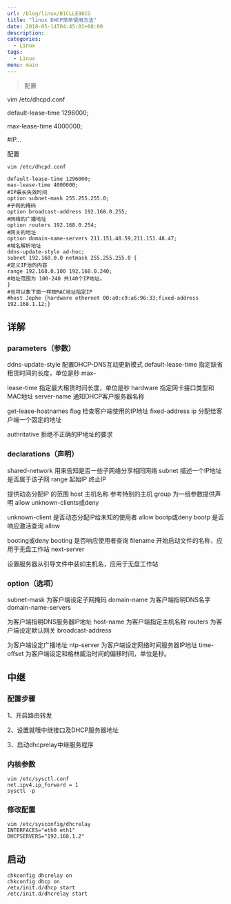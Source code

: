 ```yaml
---
url: /blog/linux/B1CLLE98CG
title: "linux DHCP简单使用方法"
date: 2018-05-14T04:45:01+08:00
description:
categories:
  - Linux
tags:
  - Linux
menu: main
---
```


> 配置

vim /etc/dhcpd.conf

default-lease-time 1296000;

max-lease-time 4000000;

#IP…

配置

```
vim /etc/dhcpd.conf

default-lease-time 1296000;
max-lease-time 4000000;
#IP最长失效时间
option subnet-mask 255.255.255.0;
#子网的掩码
option broadcast-address 192.168.0.255;
#网络的广播地址
option routers 192.168.0.254;
#网关的地址
option domain-name-servers 211.151.48.59,211.151.48.47;
#域名解析地址
ddns-update-style ad-hoc;
subnet 192.168.0.0 netmask 255.255.255.0 {
#定义IP池的内容
range 192.168.0.100 192.168.0.240;
#地址范围为 100-240 共140个IP地址。
}
#也可以象下面一样按MAC地址指定IP
#host Jephe {hardware ethernet 00:a0:c9:a6:96:33;fixed-address 192.168.1.12;}

```

## 详解

### parameters（参数）

ddns-update-style 配置DHCP-DNS互动更新模式 default-lease-time 指定缺省租赁时间的长度，单位是秒 max-

lease-time 指定最大租赁时间长度，单位是秒 hardware 指定网卡接口类型和MAC地址 server-name 通知DHCP客户服务器名称

get-lease-hostnames flag 检查客户端使用的IP地址 fixed-address ip 分配给客户端一个固定的地址

authritative 拒绝不正确的IP地址的要求

### declarations（声明）

shared-network 用来告知是否一些子网络分享相同网络 subnet 描述一个IP地址是否属于该子网 range 起始IP 终止IP

提供动态分配IP 的范围 host 主机名称 参考特别的主机 group 为一组参数提供声明 allow unknown-clients或deny

unknown-client 是否动态分配IP给未知的使用者 allow bootp或deny bootp 是否响应激活查询 allow

booting或deny booting 是否响应使用者查询 filename 开始启动文件的名称，应用于无盘工作站 next-server

设置服务器从引导文件中装如主机名，应用于无盘工作站

### option（选项）

subnet-mask 为客户端设定子网掩码 domain-name 为客户端指明DNS名字 domain-name-servers

为客户端指明DNS服务器IP地址 host-name 为客户端指定主机名称 routers 为客户端设定默认网关 broadcast-address

为客户端设定广播地址 ntp-server 为客户端设定网络时间服务器IP地址 time-offset 为客户端设定和格林威治时间的偏移时间，单位是秒。

## 中继

### 配置步骤

1、开启路由转发

2、设置就哦中继接口及DHCP服务器地址

3、启动dhcprelay中继服务程序

### 内核参数

```
vim /etc/sysctl.conf
net.ipv4.ip_forward = 1
sysctl -p

```

### 修改配置

```
vim /etc/sysconfig/dhcrelay
INTERFACES="eth0 eth1"
DHCPSERVERS="192.168.1.2"

```

## 启动

```
chkconfig dhcrelay on
chkconfig dhcp on
/etx/init.d/dhcp start
/etc/init.d/dhcrelay start

```